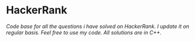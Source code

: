 # HackerRank
*Code base for all the questions i have solved on HackerRank. I update it on regular basis. Feel free to use my code. All solutions are in C++.*
